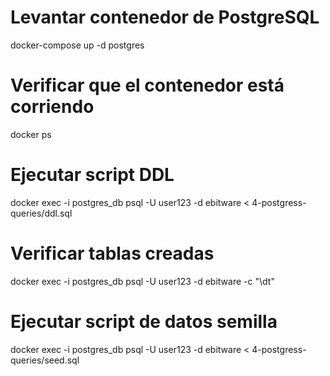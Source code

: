 # Levantar contenedor de PostgreSQL
docker-compose up -d postgres

# Verificar que el contenedor está corriendo
docker ps

# Ejecutar script DDL
docker exec -i postgres_db psql -U user123 -d ebitware < 4-postgress-queries/ddl.sql

# Verificar tablas creadas
docker exec -i postgres_db psql -U user123 -d ebitware -c "\dt"

# Ejecutar script de datos semilla
docker exec -i postgres_db psql -U user123 -d ebitware < 4-postgress-queries/seed.sql


#